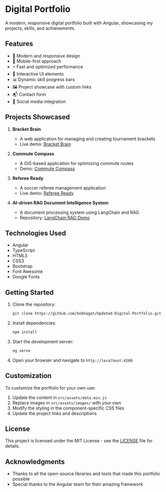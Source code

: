 # Digital Portfolio

A modern, responsive digital portfolio built with Angular, showcasing my projects, skills, and achievements.

## Features

- 🎨 Modern and responsive design
- 📱 Mobile-first approach
- ⚡ Fast and optimized performance
- 🎯 Interactive UI elements
- 📊 Dynamic skill progress bars
- 🖼️ Project showcase with custom links
- 📬 Contact form
- 🔗 Social media integration

## Projects Showcased

1. **Bracket Brain**
   - A web application for managing and creating tournament brackets
   - Live demo: [Bracket Brain](https://frontend-e4ce.onrender.com)

2. **Commute Compass**
   - A GIS-based application for optimizing commute routes
   - Demo: [Commute Compass](https://mediaspace.esri.com/media/1_l193ns7v?kalturaSeekFrom=2755&kalturaClipTo=3330)

3. **Referee Ready**
   - A soccer referee management application
   - Live demo: [Referee Ready](https://soccer-referee-app.vercel.app)

4. **AI-driven RAG Document Intelligence System**
   - A document processing system using LangChain and RAG
   - Repository: [LangChain RAG Demo](https://github.com/knbhagat/Langchain-RAG-Demo.git)

## Technologies Used

- Angular
- TypeScript
- HTML5
- CSS3
- Bootstrap
- Font Awesome
- Google Fonts

## Getting Started

1. Clone the repository:
   ```bash
   git clone https://github.com/knbhagat/Updated-Digital-Portfolio.git
   ```

2. Install dependencies:
   ```bash
   npm install
   ```

3. Start the development server:
   ```bash
   ng serve
   ```

4. Open your browser and navigate to `http://localhost:4200`

## Customization

To customize the portfolio for your own use:

1. Update the content in `src/assets/data.min.js`
2. Replace images in `src/assets/images/` with your own
3. Modify the styling in the component-specific CSS files
4. Update the project links and descriptions


## License

This project is licensed under the MIT License - see the [LICENSE](LICENSE) file for details.

## Acknowledgments

- Thanks to all the open-source libraries and tools that made this portfolio possible
- Special thanks to the Angular team for their amazing framework
